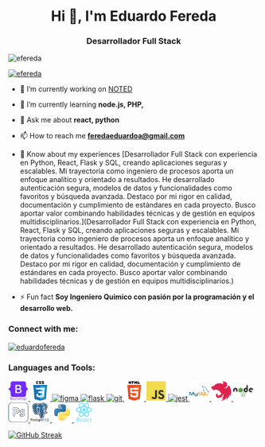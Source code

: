 <h1 align="center">Hi 👋, I'm Eduardo Fereda</h1>
<h3 align="center">Desarrollador Full Stack</h3>

<p align="left"> <img src="https://komarev.com/ghpvc/?username=efereda&label=Profile%20views&color=0e75b6&style=flat" alt="efereda" /> </p>

<p align="left"> <a href="https://github.com/ryo-ma/github-profile-trophy"><img src="https://github-profile-trophy.vercel.app/?username=efereda" alt="efereda" /></a> </p>

- 🔭 I’m currently working on [NOTED](https://github.com/4GeeksAcademy/proyecto-final-pt53-grupo3)

- 🌱 I’m currently learning **node.js, PHP,**

- 💬 Ask me about **react, python**

- 📫 How to reach me **feredaeduardoa@gmail.com**

- 📄 Know about my experiences [Desarrollador Full Stack con experiencia en Python, React, Flask y SQL, creando aplicaciones seguras y escalables. Mi trayectoria como ingeniero de procesos aporta un enfoque analítico y orientado a resultados. He desarrollado autenticación segura, modelos de datos y funcionalidades como favoritos y búsqueda avanzada. Destaco por mi rigor en calidad, documentación y cumplimiento de estándares en cada proyecto. Busco aportar valor combinando habilidades técnicas y de gestión en equipos multidisciplinarios.](Desarrollador Full Stack con experiencia en Python, React, Flask y SQL, creando aplicaciones seguras y escalables. Mi trayectoria como ingeniero de procesos aporta un enfoque analítico y orientado a resultados. He desarrollado autenticación segura, modelos de datos y funcionalidades como favoritos y búsqueda avanzada. Destaco por mi rigor en calidad, documentación y cumplimiento de estándares en cada proyecto. Busco aportar valor combinando habilidades técnicas y de gestión en equipos multidisciplinarios.)

- ⚡ Fun fact **Soy Ingeniero Quimico con pasión por la programación y el desarrollo web.**

<h3 align="left">Connect with me:</h3>
<p align="left">
<a href="https://linkedin.com/in/eduardofereda" target="blank"><img align="center" src="https://raw.githubusercontent.com/rahuldkjain/github-profile-readme-generator/master/src/images/icons/Social/linked-in-alt.svg" alt="eduardofereda" height="30" width="40" /></a>
</p>

<h3 align="left">Languages and Tools:</h3>
<p align="left"> <a href="https://getbootstrap.com" target="_blank" rel="noreferrer"> <img src="https://raw.githubusercontent.com/devicons/devicon/master/icons/bootstrap/bootstrap-plain-wordmark.svg" alt="bootstrap" width="40" height="40"/> </a> <a href="https://www.w3schools.com/css/" target="_blank" rel="noreferrer"> <img src="https://raw.githubusercontent.com/devicons/devicon/master/icons/css3/css3-original-wordmark.svg" alt="css3" width="40" height="40"/> </a> <a href="https://www.figma.com/" target="_blank" rel="noreferrer"> <img src="https://www.vectorlogo.zone/logos/figma/figma-icon.svg" alt="figma" width="40" height="40"/> </a> <a href="https://flask.palletsprojects.com/" target="_blank" rel="noreferrer"> <img src="https://www.vectorlogo.zone/logos/pocoo_flask/pocoo_flask-icon.svg" alt="flask" width="40" height="40"/> </a> <a href="https://git-scm.com/" target="_blank" rel="noreferrer"> <img src="https://www.vectorlogo.zone/logos/git-scm/git-scm-icon.svg" alt="git" width="40" height="40"/> </a> <a href="https://www.w3.org/html/" target="_blank" rel="noreferrer"> <img src="https://raw.githubusercontent.com/devicons/devicon/master/icons/html5/html5-original-wordmark.svg" alt="html5" width="40" height="40"/> </a> <a href="https://developer.mozilla.org/en-US/docs/Web/JavaScript" target="_blank" rel="noreferrer"> <img src="https://raw.githubusercontent.com/devicons/devicon/master/icons/javascript/javascript-original.svg" alt="javascript" width="40" height="40"/> </a> <a href="https://jestjs.io" target="_blank" rel="noreferrer"> <img src="https://www.vectorlogo.zone/logos/jestjsio/jestjsio-icon.svg" alt="jest" width="40" height="40"/> </a> <a href="https://www.mysql.com/" target="_blank" rel="noreferrer"> <img src="https://raw.githubusercontent.com/devicons/devicon/master/icons/mysql/mysql-original-wordmark.svg" alt="mysql" width="40" height="40"/> </a> <a href="https://nestjs.com/" target="_blank" rel="noreferrer"> <img src="https://raw.githubusercontent.com/devicons/devicon/master/icons/nestjs/nestjs-plain.svg" alt="nestjs" width="40" height="40"/> </a> <a href="https://nodejs.org" target="_blank" rel="noreferrer"> <img src="https://raw.githubusercontent.com/devicons/devicon/master/icons/nodejs/nodejs-original-wordmark.svg" alt="nodejs" width="40" height="40"/> </a> <a href="https://www.photoshop.com/en" target="_blank" rel="noreferrer"> <img src="https://raw.githubusercontent.com/devicons/devicon/master/icons/photoshop/photoshop-line.svg" alt="photoshop" width="40" height="40"/> </a> <a href="https://www.postgresql.org" target="_blank" rel="noreferrer"> <img src="https://raw.githubusercontent.com/devicons/devicon/master/icons/postgresql/postgresql-original-wordmark.svg" alt="postgresql" width="40" height="40"/> </a> <a href="https://www.python.org" target="_blank" rel="noreferrer"> <img src="https://raw.githubusercontent.com/devicons/devicon/master/icons/python/python-original.svg" alt="python" width="40" height="40"/> </a> <a href="https://reactjs.org/" target="_blank" rel="noreferrer"> <img src="https://raw.githubusercontent.com/devicons/devicon/master/icons/react/react-original-wordmark.svg" alt="react" width="40" height="40"/> </a> </p>

[![GitHub Streak](https://streak-stats.demolab.com?user=efereda&theme=tokyonight&locale=es)](https://git.io/streak-stats)
